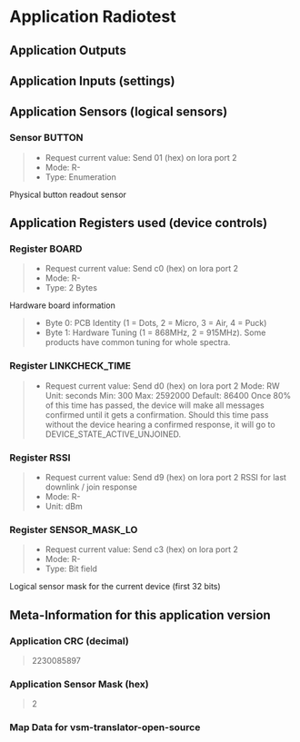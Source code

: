 
# Application Radiotest


## Application Outputs


## Application Inputs (settings)


## Application Sensors (logical sensors)


### Sensor BUTTON

> - Request current value: Send 01 (hex) on lora port 2
> - Mode: R-
> - Type: Enumeration

Physical button readout sensor


## Application Registers used (device controls)


### Register BOARD

> - Request current value: Send c0 (hex) on lora port 2
> - Mode: R-
> - Type: 2 Bytes

Hardware board information

> - Byte 0: PCB Identity (1 = Dots, 2 = Micro, 3 = Air, 4 = Puck)
> - Byte 1: Hardware Tuning (1 = 868MHz, 2 = 915MHz). Some products have common tuning for whole spectra.

### Register LINKCHECK_TIME

> - Request current value: Send d0 (hex) on lora port 2
> Mode: RW
> Unit: seconds
> Min: 300
> Max: 2592000
> Default: 86400
Once 80% of this time has passed, the device will make all messages confirmed until it gets a confirmation.
Should this time pass without the device hearing a confirmed response, it will go to DEVICE_STATE_ACTIVE_UNJOINED.


### Register RSSI

> - Request current value: Send d9 (hex) on lora port 2
RSSI for last downlink / join response
> - Mode: R-
> - Unit: dBm

### Register SENSOR_MASK_LO

> - Request current value: Send c3 (hex) on lora port 2
> - Mode: R-
> - Type: Bit field

Logical sensor mask for the current device (first 32 bits)


## Meta-Information for this application version



### Application CRC (decimal)

 > 2230085897

### Application Sensor Mask (hex)

 > 2

### Map Data for vsm-translator-open-source

```

```

